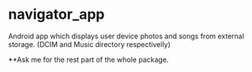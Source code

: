 # navigator_app
Android app which displays user device photos and songs from
external storage. (DCIM and Music directory respectivelly)

**Ask me for the rest part of the whole package. 
